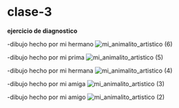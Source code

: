 # clase-3
**ejercicio de diagnostico**

-dibujo hecho por mi hermano
![mi_animalito_artistico (6)](https://user-images.githubusercontent.com/89619098/132759290-ab8e945d-504c-4d20-b642-ff828b9d4b9c.jpg)

-dibujo hecho por mi prima
![mi_animalito_artistico (5)](https://user-images.githubusercontent.com/89619098/132759300-76c2f449-d607-4e26-849a-3c28903af653.jpg)

-dibujo hecho por mi hermana
![mi_animalito_artistico (4)](https://user-images.githubusercontent.com/89619098/132759314-ee808f26-dddf-4ab0-97b7-81dde4fdbb8a.jpg)

-dibujo hecho por mi amiga
![mi_animalito_artistico (3)](https://user-images.githubusercontent.com/89619098/132759328-640ba01b-7a69-4729-8dc7-fee559526337.jpg)

-dibujo hecho por mi amigo
![mi_animalito_artistico (2)](https://user-images.githubusercontent.com/89619098/132759335-084ba15f-a3e8-4f97-a760-3e6ef3350b50.jpg)
